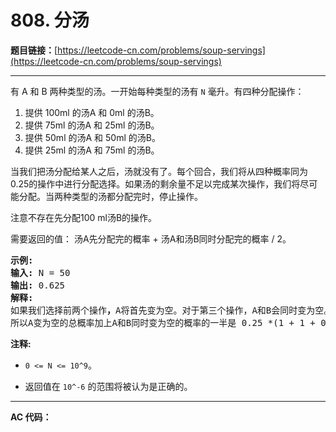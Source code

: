 # 808. 分汤

**题目链接：**[https://leetcode-cn.com/problems/soup-servings](https://leetcode-cn.com/problems/soup-servings)

---

<div class="content__1Y2H">
 <div class="notranslate">
  <p>有&nbsp;A&nbsp;和&nbsp;B 两种类型的汤。一开始每种类型的汤有&nbsp;<code>N</code>&nbsp;毫升。有四种分配操作：</p> 
  <ol> 
   <li>提供 100ml 的汤A 和 0ml 的汤B。</li> 
   <li>提供 75ml 的汤A 和 25ml 的汤B。</li> 
   <li>提供 50ml 的汤A 和 50ml 的汤B。</li> 
   <li>提供 25ml 的汤A 和 75ml 的汤B。</li> 
  </ol> 
  <p>当我们把汤分配给某人之后，汤就没有了。每个回合，我们将从四种概率同为0.25的操作中进行分配选择。如果汤的剩余量不足以完成某次操作，我们将尽可能分配。当两种类型的汤都分配完时，停止操作。</p> 
  <p>注意不存在先分配100 ml汤B的操作。</p> 
  <p>需要返回的值：&nbsp;汤A先分配完的概率 + 汤A和汤B同时分配完的概率 / 2。</p> 
  <pre class="language-text"><strong>示例:</strong>
<strong>输入:</strong> N = 50
<strong>输出:</strong> 0.625
<strong>解释:
</strong>如果我们选择前两个操作<strong>，</strong>A将首先变为空。对于第三个操作，A和B会同时变为空。对于第四个操作，B将首先变为空。<strong>
</strong>所以A变为空的总概率加上A和B同时变为空的概率的一半是 0.25 *(1 + 1 + 0.5 + 0)= 0.625。
</pre> 
  <p><strong>注释: </strong></p> 
  <ul> 
   <li><code>0 &lt;= N &lt;= 10^9</code>。</li> 
   <li> <p>返回值在&nbsp;<code>10^-6</code>&nbsp;的范围将被认为是正确的。</p> </li> 
  </ul> 
 </div>
</div>

---

**AC 代码：**

```java

```